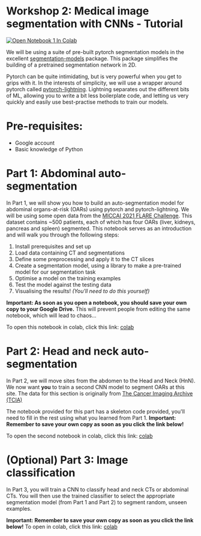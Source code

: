 # Workshop 2: Medical image segmentation with CNNs - Tutorial

<a target="_blank" href="https://colab.research.google.com/github/rrr-uom-projects/autoseg_workshop_2023/blob/main/Part_1_abdominal_autoseg.ipynb">
  <img src="https://colab.research.google.com/assets/colab-badge.svg" alt="Open Notebook 1 In Colab"/>
</a>

We will be using a suite of pre-built pytorch segmentation models in the excellent [segmentation-models](https://github.com/qubvel/segmentation_models.pytorch) package. This package simplifies the building of a pretrained segmentation network in 2D.

Pytorch can be quite intimidating, but is very powerful when you get to grips with it. In the interests of simplicity, we will use a wrapper around pytorch called [pytorch-lightning](https://pytorch-lightning.readthedocs.io/en/latest/). Lightning separates out the different bits of ML, allowing you to write a bit less boilerplate code, and letting us very quickly and easily use best-practise methods to train our models.
# Pre-requisites:
- Google account
- Basic knowledge of Python

# Part 1: Abdominal auto-segmentation

In Part 1, we will show you how to build an auto-segmentation model for abdominal organs-at-risk (OARs) using pytorch and pytorch-lightning. We will be using some open data from the [MICCAI 2021 FLARE Challenge](https://flare.grand-challenge.org/). This dataset contains ~500 patients, each of which has four OARs (liver, kidneys, pancreas and spleen) segmented. This notebook serves as an introduction and will walk you through the following steps:

1. Install prerequisites and set up
2. Load data containing CT and segmentations
3. Define some preprocessing and apply it to the CT slices
4. Create a segmentation model, using a library to make a pre-trained model for our segmentation task
5. Optimise a model on the training examples
6. Test the model against the testing data
7. Visualising the results! *(You'll need to do this yourself)*

**Important: As soon as you open a notebook, you should save your own copy to your Google Drive.** This will prevent people from editing the same notebook, which will lead to chaos...

To open this notebook in colab, click this link: [colab](https://colab.research.google.com/github/rrr-uom-projects/autoseg_workshop_2023/blob/main/Part_1_abdominal_autoseg.ipynb)

# Part 2: Head and neck auto-segmentation

In Part 2, we will move sites from the abdomen to the Head and Neck (HnN). We now want **you** to train a second CNN model to segment OARs at this site. The data for this section is originally from [The Cancer Imaging Archive (TCIA)](https://github.com/deepmind/tcia-ct-scan-dataset)

The notebook provided for this part has a skeleton code provided, you'll need to fill in the rest using what you learned from Part 1.
**Important: Remember to save your own copy as soon as you click the link below!**

To open the second notebook in colab, click this link: [colab](https://colab.research.google.com/github/rrr-uom-projects/autoseg_workshop_2023/blob/main/Part_2_head_and_neck_autoseg.ipynb)

# (Optional) Part 3: Image classification

In Part 3, you will train a CNN to classify head and neck CTs or abdominal CTs. You will then use the trained classifier to select the appropriate segmentation model (from Part 1 and Part 2) to segment random, unseen examples.

**Important: Remember to save your own copy as soon as you click the link below!**
To open in colab, click this link: [colab](https://colab.research.google.com/github/rrr-uom-projects/autoseg_workshop_2023/blob/main/Part_3_classifier.ipynb)
